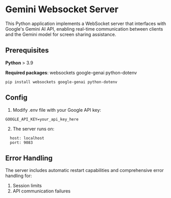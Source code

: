 # Gemini Websocket Server

This Python application implements a WebSocket server that interfaces with Google's Gemini AI API, 
enabling real-time communication between clients and the Gemini model for screen sharing assistance.

## Prerequisites
**Python** > 3.9

**Required packages**: websockets google-genai python-dotenv

```
pip install websockets google-genai python-dotenv
```
## Config 

1. Modify  .env file with your Google API key:
```
GOOGLE_API_KEY=your_api_key_here
```
2. The server runs on:
 ```
   host: localhost
   port: 9083
 ```
## Error Handling 

The server includes automatic restart capabilities and comprehensive error handling for:
1. Session limits
2. API communication failures
